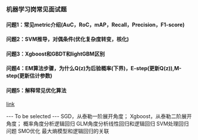 ### 机器学习岗常见面试题

#### 问题1：常见metric介绍(AuC，RoC，mAP，Recall，Precision，F1-score)

#### 问题2：SVM推导，对偶条件(优化复杂度转变，核化)

#### 问题3：Xgboost和GBDT和lightGBM区别

#### 问题4：EM算法步骤，为什么Q(z)为后验概率(下界)，E-step(更新Q(z)),M-step(更新估计参数)

#### 问题5：解释常见优化算法
[link](https://zhuanlan.zhihu.com/p/32230623)

--- To be selected ---
SGD，从泰勒一阶展开角度；
Xgboost，从泰勒二阶展开角度；
概率角度分析逻辑回归
GLM角度分析线性回归和逻辑回归
SVM处理回归问题
SMO优化
最大熵模型和逻辑回归的关联
